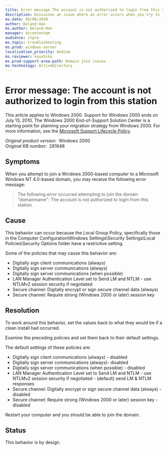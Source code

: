 ```yaml
---
title: Error message The account is not authorized to login from this station
description: Discusses an issue where an error occurs when you try to join a Windows 2000-based computer to a Microsoft Windows NT 4.0-based domain.
ms.date: 09/08/2020
author: Deland-Han
ms.author: Deland-Han
manager: dscontentpm
audience: itpro
ms.topic: troubleshooting
ms.prod: windows-server
localization_priority: medium
ms.reviewer: kaushika
ms.prod-support-area-path: Domain join issues
ms.technology: ActiveDirectory
---
```

# Error message: The account is not authorized to login from this station

This article applies to Windows 2000. Support for Windows 2000 ends on July 13, 2010. The Windows 2000 End-of-Support Solution Center is a starting point for planning your migration strategy from Windows 2000. For more information, see the [Microsoft Support Lifecycle Policy](/lifecycle/).

_Original product version:_ &nbsp;Windows 2000  
_Original KB number:_ &nbsp;281648

## Symptoms

When you attempt to join a Windows 2000-based computer to a Microsoft Windows NT 4.0-based domain, you may receive the following error message:
> The following error occurred attempting to join the domain "domainname": The account is not authorized to login from this station.

## Cause

This behavior can occur because the Local Group Policy, specifically those in the Computer Configuration\Windows Settings\Security Settings\Local Policies\Security Options folder have a restrictive setting.

Some of the policies that may cause this behavior are:

- Digitally sign client communications (always)
- Digitally sign server communications (always)
- Digitally sign server communications (when possible)
- LAN Manager Authentication Level set to Send LM and NTLM - use NTLMv2 session security if negotiated
- Secure channel: Digitally encrypt or sign secure channel data (always)
- Secure channel: Require strong (Windows 2000 or later) session key

## Resolution

To work around this behavior, set the values back to what they would be if a clean install had occurred.

Examine the preceding policies and set them back to their default settings.

The default settings of these policies are:

- Digitally sign client communications (always) - disabled
- Digitally sign server communications (always)- disabled
- Digitally sign server communications (when possible) - disabled
- LAN Manager Authentication Level set to Send LM and NTLM - use NTLMv2 session security if negotiated - (default) send LM & NTLM responses
- Secure channel: Digitally encrypt or sign secure channel data (always) - disabled
- Secure channel: Require strong (Windows 2000 or later) session key - disabled

Restart your computer and you should be able to join the domain.

## Status

This behavior is by design.
